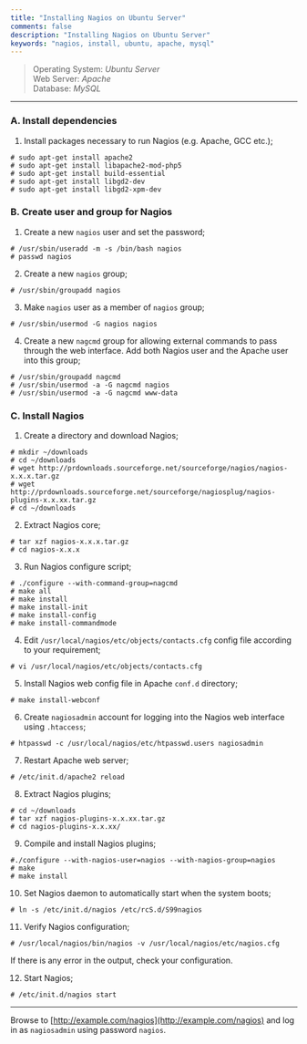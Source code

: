 ```yaml
---
title: "Installing Nagios on Ubuntu Server"
comments: false
description: "Installing Nagios on Ubuntu Server"
keywords: "nagios, install, ubuntu, apache, mysql"
---
```

> Operating System: _Ubuntu Server_  
> Web Server: _Apache_  
> Database: _MySQL_  

___

### A. Install dependencies

1. Install packages necessary to run Nagios (e.g. Apache, GCC etc.);
```
# sudo apt-get install apache2
# sudo apt-get install libapache2-mod-php5
# sudo apt-get install build-essential
# sudo apt-get install libgd2-dev
# sudo apt-get install libgd2-xpm-dev
```

### B. Create user and group for Nagios

1. Create a new `nagios` user and set the password;
```
# /usr/sbin/useradd -m -s /bin/bash nagios
# passwd nagios
```

2. Create a new `nagios` group;
```
# /usr/sbin/groupadd nagios
```

3. Make `nagios` user as a member of `nagios` group;
```
# /usr/sbin/usermod -G nagios nagios
```

4. Create a new `nagcmd` group for allowing external commands to pass through the web interface. Add both Nagios user and the Apache user into this group;
```
# /usr/sbin/groupadd nagcmd
# /usr/sbin/usermod -a -G nagcmd nagios
# /usr/sbin/usermod -a -G nagcmd www-data
```

### C. Install Nagios

1. Create a directory and download Nagios;
```
# mkdir ~/downloads
# cd ~/downloads
# wget http://prdownloads.sourceforge.net/sourceforge/nagios/nagios-x.x.x.tar.gz
# wget http://prdownloads.sourceforge.net/sourceforge/nagiosplug/nagios-plugins-x.x.xx.tar.gz
# cd ~/downloads
```

2. Extract Nagios core;
```
# tar xzf nagios-x.x.x.tar.gz
# cd nagios-x.x.x
```

3. Run Nagios configure script;
```
# ./configure --with-command-group=nagcmd
# make all
# make install
# make install-init
# make install-config
# make install-commandmode
```

4. Edit `/usr/local/nagios/etc/objects/contacts.cfg` config file according to your requirement;
```
# vi /usr/local/nagios/etc/objects/contacts.cfg
```

5. Install Nagios web config file in Apache `conf.d` directory;
```
# make install-webconf
```

6. Create `nagiosadmin` account for logging into the Nagios web interface using `.htaccess`;
```
# htpasswd -c /usr/local/nagios/etc/htpasswd.users nagiosadmin
```

7. Restart Apache web server;
```
# /etc/init.d/apache2 reload
```

8. Extract Nagios plugins;
```
# cd ~/downloads
# tar xzf nagios-plugins-x.x.xx.tar.gz
# cd nagios-plugins-x.x.xx/
```

9. Compile and install Nagios plugins;
```
#./configure --with-nagios-user=nagios --with-nagios-group=nagios
# make
# make install
```

10. Set Nagios daemon to automatically start when the system boots;
```
# ln -s /etc/init.d/nagios /etc/rcS.d/S99nagios
```

11. Verify Nagios configuration;
```
# /usr/local/nagios/bin/nagios -v /usr/local/nagios/etc/nagios.cfg
```  
If there is any error in the output, check your configuration.

12. Start Nagios;
```
# /etc/init.d/nagios start
```

___


Browse to [http://example.com/nagios](http://example.com/nagios) and log in as `nagiosadmin` using password `nagios`.
